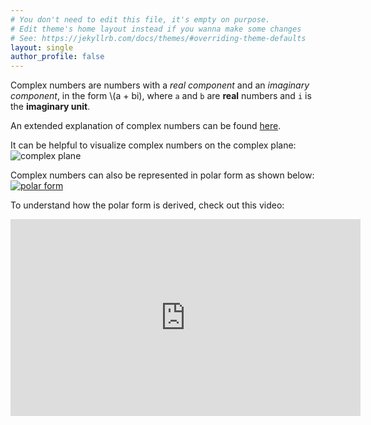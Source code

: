 ```yaml
---
# You don't need to edit this file, it's empty on purpose.
# Edit theme's home layout instead if you wanna make some changes
# See: https://jekyllrb.com/docs/themes/#overriding-theme-defaults
layout: single
author_profile: false
---
```


Complex numbers are numbers with a *real component* and an *imaginary component*, in the form \\(a + bi), where `a` and `b` are **real** numbers and `i` is the **imaginary unit**.

An extended explanation of complex numbers can be found [here](https://en.wikipedia.org/wiki/Complex_number).

It can be helpful to visualize complex numbers on the complex plane:  
![complex plane](https://github.com/user-attachments/assets/37a67d36-b47a-48b9-8076-25a053f6e087)

Complex numbers can also be represented in polar form as shown below:  
[![polar form](https://slideplayer.com/slide/13501066/82/images/16/Polar+Form+The+same+Complex+Number+may+be+expressed+in+Polar+Form:.jpg)](https://slideplayer.com/slide/13501066/)

To understand how the polar form is derived, check out this video:  
<iframe width="560" height="315" src="https://www.youtube.com/embed/J6TnZxUUzqU?si=qzkxSFI_cxdSAVoc" title="YouTube video player" frameborder="0" allow="accelerometer; autoplay; clipboard-write; encrypted-media; gyroscope; picture-in-picture; web-share" referrerpolicy="strict-origin-when-cross-origin" allowfullscreen></iframe>
